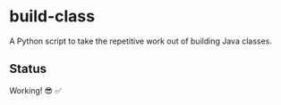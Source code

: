 # build-class

A Python script to take the repetitive work out of building Java classes.

## Status

Working! 😎 ✅
